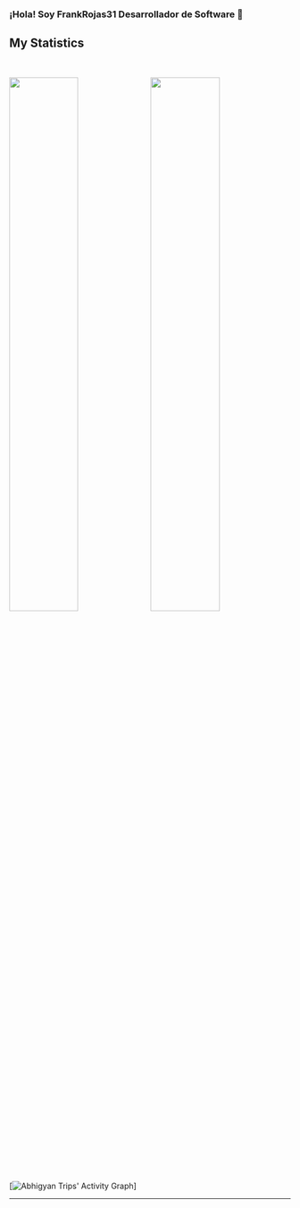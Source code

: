 ### ¡Hola! Soy FrankRojas31 Desarrollador de Software 👋


## My Statistics

<br/>
<p align="left">
  <img width="49.5%" src="https://github-readme-stats.vercel.app/api?username=FrankRojas31&show_icons=true&theme=gruvbox&hide_border=true" />
    <img width="49.5%" src="https://github-readme-streak-stats.herokuapp.com/?user=FrankRojas31&theme=gruvbox&hide_border=true" />
</p>
<br>

[![Abhigyan Trips' Activity Graph](https://activity-graph.herokuapp.com/graph?username=FrankRojas31&custom_title=Emmow%20Trips's%20Contribution%20Graph&theme=gruvbox&bg_color=282828&hide_border=true&line=d1a01f&point=c58545)]

------
